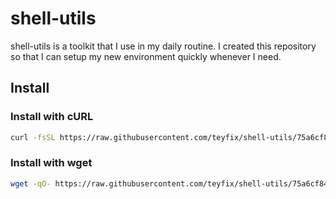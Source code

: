 # shell-utils

shell-utils is a toolkit that I use in my daily routine. I created this
repository so that I can setup my new environment quickly whenever I need.

## Install

### Install with cURL

```sh
curl -fsSL https://raw.githubusercontent.com/teyfix/shell-utils/75a6cf846671ecb6bcb6bf49b50390acb704aa81/install.sh | bash
```

### Install with wget

```sh
wget -qO- https://raw.githubusercontent.com/teyfix/shell-utils/75a6cf846671ecb6bcb6bf49b50390acb704aa81/install.sh | bash
```
